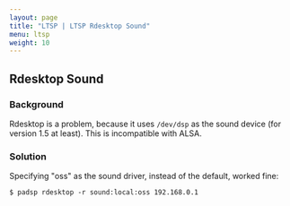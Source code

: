 ```yaml
---
layout: page
title: "LTSP | LTSP Rdesktop Sound"
menu: ltsp
weight: 10
---
```


## Rdesktop Sound

### Background

Rdesktop is a problem, because it uses `/dev/dsp` as the sound device (for version 1.5 at least).  This is incompatible with ALSA.

### Solution

Specifying "oss" as the sound driver, instead of the default, worked fine:

    $ padsp rdesktop -r sound:local:oss 192.168.0.1

